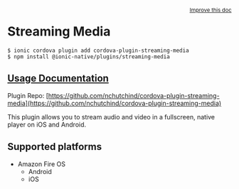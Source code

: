 <a style="float:right;font-size:12px;" href="http://github.com/danielsogl/awesome-cordova-plugins/edit/master/src/@awesome-cordova-plugins/plugins/streaming-media/index.ts#L46">
  Improve this doc
</a>

# Streaming Media

```
$ ionic cordova plugin add cordova-plugin-streaming-media
$ npm install @ionic-native/plugins/streaming-media
```

## [Usage Documentation](https://ionicframework.com/docs/native/streaming-media/)

Plugin Repo: [https://github.com/nchutchind/cordova-plugin-streaming-media](https://github.com/nchutchind/cordova-plugin-streaming-media)

This plugin allows you to stream audio and video in a fullscreen, native player on iOS and Android.

## Supported platforms

- Amazon Fire OS
  - Android
  - iOS
  


